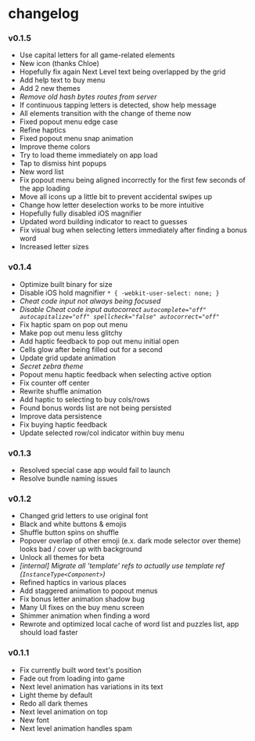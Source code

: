 # changelog

### v0.1.5
- Use capital letters for all game-related elements
- New icon (thanks Chloe)
- Hopefully fix again Next Level text being overlapped by the grid
- Add help text to buy menu
- Add 2 new themes
- *Remove old hash bytes routes from server*
- If continuous tapping letters is detected, show help message
- All elements transition with the change of theme now
- Fixed popout menu edge case
- Refine haptics
- Fixed popout menu snap animation
- Improve theme colors
- Try to load theme immediately on app load
- Tap to dismiss hint popups
- New word list
- Fix popout menu being aligned incorrectly for the first few seconds of the app loading
- Move all icons up a little bit to prevent accidental swipes up
- Change how letter deselection works to be more intuitive
- Hopefully fully disabled iOS magnifier
- Updated word building indicator to react to guesses
- Fix visual bug when selecting letters immediately after finding a bonus word
- Increased letter sizes

### v0.1.4

- Optimize built binary for size
- Disable iOS hold magnifier `* { -webkit-user-select: none; }`
- *Cheat code input not always being focused*
- *Disable Cheat code input autocorrect `autocomplete="off" autocapitalize="off" spellcheck="false" autocorrect="off"`*
- Fix haptic spam on pop out menu
- Make pop out menu less glitchy
- Add haptic feedback to pop out menu initial open
- Cells glow after being filled out for a second
- Update grid update animation
- *Secret zebra theme*
- Popout menu haptic feedback when selecting active option
- Fix counter off center
- Rewrite shuffle animation
- Add haptic to selecting to buy cols/rows
- Found bonus words list are not being persisted
- Improve data persistence
- Fix buying haptic feedback
- Update selected row/col indicator within buy menu

### v0.1.3

- Resolved special case app would fail to launch
- Resolve bundle naming issues

### v0.1.2

- Changed grid letters to use original font
- Black and white buttons & emojis
- Shuffle button spins on shuffle
- Popover overlap of other emoji (e.x. dark mode selector over theme) looks bad / cover up with background
- Unlock all themes for beta
- *\[internal\] Migrate all 'template' refs to actually use template ref (`InstanceType<Component>`)*
- Refined haptics in various places
- Add staggered animation to popout menus
- Fix bonus letter animation shadow bug
- Many UI fixes on the buy menu screen
- Shimmer animation when finding a word
- Rewrote and optimized local cache of word list and puzzles list, app should load faster

### v0.1.1

- Fix currently built word text's position
- Fade out from loading into game
- Next level animation has variations in its text
- Light theme by default
- Redo all dark themes
- Next level animation on top
- New font
- Next level animation handles spam 
